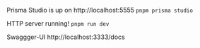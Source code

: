 Prisma Studio is up on http://localhost:5555
`pnpm prisma studio`

HTTP server running!
`pnpm run dev`

Swaggger-UI
http://localhost:3333/docs
